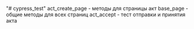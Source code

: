 "# cypress_test" 
act_create_page - методы для страницы акт
base_page - общие методы для всех страниц
act_accept - тест отправки и принятия акта